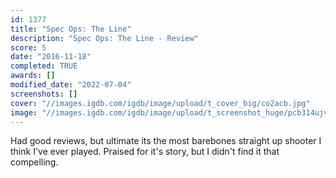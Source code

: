 ```yaml
---
id: 1377
title: "Spec Ops: The Line"
description: "Spec Ops: The Line - Review"
score: 5
date: "2016-11-18"
completed: TRUE
awards: []
modified_date: "2022-07-04"
screenshots: []
cover: "//images.igdb.com/igdb/image/upload/t_cover_big/co2acb.jpg"
image: "//images.igdb.com/igdb/image/upload/t_screenshot_huge/pcb314ujvvhtedydbjdi.jpg"
---
```

Had good reviews, but ultimate its the most barebones straight up shooter I think I've ever played. Praised for it's story, but I didn't find it that compelling.